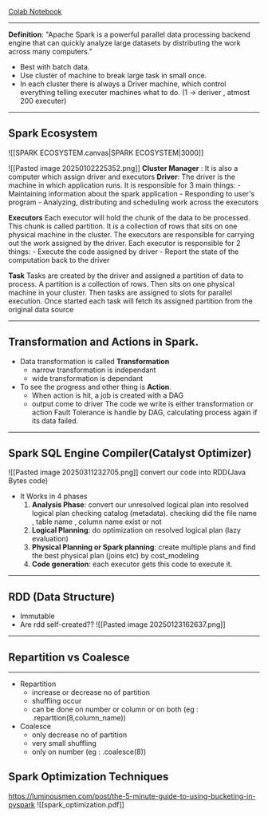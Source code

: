 [Colab Notebook](https://colab.research.google.com/drive/1V99NYVEn6WN7ElL9m0NIZbbfFOk4b-op?usp=sharing)
___

**Definition**: "Apache Spark is a powerful parallel data processing backend engine that can quickly analyze large datasets by distributing the work across many computers."
- Best with batch data.
- Use cluster of machine to break large task in small once.
- In each cluster there is always a Driver machine, which control everything telling executer machines what to do. (1 -> deriver , atmost 200 executer)
___
## Spark Ecosystem
![[SPARK ECOSYSTEM.canvas|SPARK ECOSYSTEM|3000]]


![[Pasted image 20250102225352.png]]
**Cluster Manager** : It is also a computer which assign driver and executors
**Driver**: The driver is the machine in which application runs. It is responsible for 3 main things:
    - Maintaining information about the spark application
    - Responding to user's program
    - Analyzing, distributing and scheduling work across the executors
    
**Executors** Each executor will hold the chunk of the data to be processed. This chunk is called partition. It is a collection of rows that sits on one physical machine in the cluster. The executors are responsible for carrying out the work assigned by the driver. Each executor is responsible for 2 things:
      - Execute the code assigned by driver
      - Report the state of the computation back to the driver

**Task**
Tasks are created by the driver and assigned a partition of data to process. A partition is a collection of rows. Then sits on one physical machine in your cluster. Then tasks are assigned to slots for parallel execution. Once started each task will fetch its assigned partition from the original data source
___
## Transformation and Actions in Spark.
- Data transformation is called **Transformation**
	- narrow transformation is independant
	- wide transformation is dependant
- To see the progress and other thing is **Action**.
	- When action is hit, a job is created with a DAG
	- output come to driver
	The code we write is either transformation or action
Fault Tolerance is handle by DAG, calculating process again if its data failed.
___
## Spark SQL Engine Compiler(Catalyst Optimizer)
![[Pasted image 20250311232705.png]]
 convert our code into RDD(Java Bytes code)
 - It Works in 4 phases
	 1. **Analysis Phase**: convert our unresolved logical plan into resolved logical plan checking catalog (metadata). checking did the file name , table name , column name exist or not
	 2. **Logical Planning**: do optimization on resolved logical plan (lazy evaluation)
	 3. **Physical Planning or Spark planning**: create multiple plans and find the best physical plan (joins etc) by cost_modeling
	 4. **Code generation**: each executor gets this code to execute it.
 ___
## RDD (Data Structure)
- Immutable
- Are rdd self-created??
	![[Pasted image 20250123162637.png]]
	
___
## Repartition vs Coalesce
___
- Repartition
	- increase or decrease no of partition
	- shuffling occur
	- can be done on number or column or on both (eg : .reparttion(8,column_name))
- Coalesce
	- only decrease no of partition
	- very small shuffling
	- only on number (eg : .coalesce(8))
## Spark Optimization Techniques
https://luminousmen.com/post/the-5-minute-guide-to-using-bucketing-in-pyspark
![[spark_optimization.pdf]]
